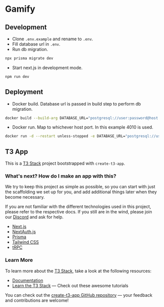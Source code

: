 # Gamify

## Development

- Clone `.env.example` and rename to `.env`.
- Fill database url in `.env`.
- Run db migration.

```bash
npx prisma migrate dev
```

- Start next.js in development mode.

```bash
npm run dev
```

## Deployment

- Docker build. Database url is passed in build step to perform db migration.

```bash
docker build --build-arg DATABASE_URL="postgresql://user:password@host:5432/gamify" . -t gamify
```

- Docker run. Map to whichever host port. In this example 4010 is used.

```bash
docker run -d --restart unless-stopped -e DATABASE_URL="postgresql://user:password@host:5432/gamify" -p 4010:3000 --name gamify gamify
```

## T3 App

This is a [T3 Stack](https://create.t3.gg/) project bootstrapped with `create-t3-app`.

### What's next? How do I make an app with this?

We try to keep this project as simple as possible, so you can start with just the scaffolding we set up for you, and add additional things later when they become necessary.

If you are not familiar with the different technologies used in this project, please refer to the respective docs. If you still are in the wind, please join our [Discord](https://t3.gg/discord) and ask for help.

- [Next.js](https://nextjs.org)
- [NextAuth.js](https://next-auth.js.org)
- [Prisma](https://prisma.io)
- [Tailwind CSS](https://tailwindcss.com)
- [tRPC](https://trpc.io)

### Learn More

To learn more about the [T3 Stack](https://create.t3.gg/), take a look at the following resources:

- [Documentation](https://create.t3.gg/)
- [Learn the T3 Stack](https://create.t3.gg/en/faq#what-learning-resources-are-currently-available) — Check out these awesome tutorials

You can check out the [create-t3-app GitHub repository](https://github.com/t3-oss/create-t3-app) — your feedback and contributions are welcome!
